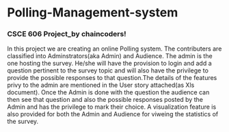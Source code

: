# Polling-Management-system

### CSCE 606 Project_by chaincoders!

In this project we are creating an online Polling system.
The contributers are classified into Adminstrators(aka Admin) and Audience.
The admin is the one hosting the survey. He/she will have the provision to login and add a question pertinent to the survey topic and will also have the privilege to provide the possible responses to that question.The details of the features privy to the admin are mentioned in the User story attached(as Xls document).
Once the Admin is done with the question the audience can then see that question and also the possible responses posted by the Admin and has the privilege to mark their choice.
A visualization feature is also provided for both the Admin and Audience for viweing the statistics of the survey.
